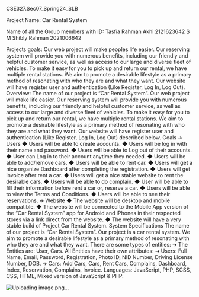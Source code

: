 CSE327.Sec07_Spring24_SLB

Project Name: Car Rental System

Name of all the Group members with ID:
Tasfia Rahman Akhi  2121623642
S M Shibly Rahman  2021006642

Projects goals: Our web project will make peoples life easier. Our reserving system will provide you with numerous benefits, including our friendly and helpful customer service, as well as access to our large and diverse fleet of vehicles. To make it easy for you to pick up and return our rental, we have multiple rental stations. We aim to promote a desirable lifestyle as a primary method of resonating with who they are and what they want. Our website will have register user and authentication (Like Register, Log In, Log Out).
Overview: The name of our project is “Car Rental System”. Our web project will make life easier. Our reserving system will provide you with numerous benefits, including our friendly and helpful customer service, as well as access to our large and diverse fleet of vehicles. To make it easy for you to pick up and return our rental, we have multiple rental stations. We aim to promote a desirable lifestyle as a primary method of resonating with who they are and what they want. Our website will have register user and authentication (Like Register, Log In, Log Out) described below.
Goals
➔ Users ◆ Users will be able to create accounts. ◆ Users will be log in with their name and password. ◆ Users will be able to Log out of their accounts. ◆ User can Log in to their account anytime they needed. ◆ Users will be able to add/remove cars. ◆ Users will be able to rent car. ◆ Users will get a nice organize Dashboard after completing the registration. ◆ Users will get invoice after rent a car. ◆ Users will get a nice stable website to rent the desirable cars. ◆ Users will be able to do complain. ◆ User will be able to fill their information before rent a car or, reserve a car. ◆ Users will be able to view the Terms and Conditions. ◆ Users will be able to see their reservations.
➔ Website
◆ The website will be desktop and mobile compatible. ◆ The website will be connected to the Mobile App version of the “Car Rental System” app for Android and iPhones in their respected stores via a link direct from the website. ◆ The website will have a very stable build of Project Car Rental System.
System Specifications The name of our project is “Car Rental System”. Our project is a car rental system. We aim to promote a desirable lifestyle as a primary method of resonating with who they are and what they want. There are some types of entities: ➔ The Entities are: User, Cars.
All Entities have their own attributes: ➔ Users: Full Name, Email, Password, Registration, Photo ID, NID Number, Driving License Number, DOB. ➔ Cars: Add Cars, Cars, Rent Cars, Complains, Dashboard, Index, Reservation, Complains, Invoice.
Languages: JavaScript, PHP, SCSS, CSS, HTML, Mixed version of JavaScript & PHP.

![Uploading image.png…]()
